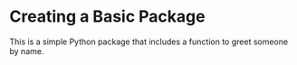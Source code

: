 # Creating a Basic Package

This is a simple Python package that includes a function to greet someone by name.
